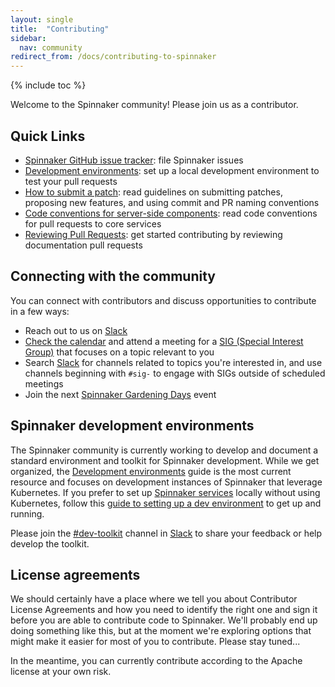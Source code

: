```yaml
---
layout: single
title:  "Contributing"
sidebar:
  nav: community
redirect_from: /docs/contributing-to-spinnaker
---
```


{% include toc %}

Welcome to the Spinnaker community! Please join us as a contributor.

## Quick Links

- [Spinnaker GitHub issue tracker](https://github.com/spinnaker/spinnaker/issues): file Spinnaker issues
- [Development environments](/community/gardening/dev-environment/): set up a local development environment to test your pull requests
- [How to submit a patch](/community/contributing/submitting/): read guidelines on submitting patches, proposing new features, and using commit and PR naming conventions
- [Code conventions for server-side components](/community/contributing/back-end-code/): read code conventions for pull requests to core services
- [Reviewing Pull Requests](/community/contributing/docs/reviewing-prs): get started contributing by reviewing documentation pull requests

## Connecting with the community

You can connect with contributors and discuss opportunities to contribute in a few ways:

- Reach out to us on [Slack](http://join.spinnaker.io)
- [Check the calendar](https://calendar.google.com/calendar/u/0/embed?showPrint=0&showCalendars=0&mode=AGENDA&height=500&wkst=1&bgcolor=%23FFFFFF&src=spinnaker.io_tr65rjf5mfij7p6vucprkhulcc@group.calendar.google.com&color=%2342104A) and attend a meeting for a [SIG (Special Interest Group)](https://github.com/spinnaker/governance/blob/master/sig-index.md) that focuses on a topic relevant to you
- Search [Slack](http://join.spinnaker.io) for channels related to topics you're interested in, and use channels beginning with `#sig-` to engage with SIGs outside of scheduled meetings
- Join the next [Spinnaker Gardening Days](/community/gardening/) event


## Spinnaker development environments

The Spinnaker community is currently working to develop and document a standard environment and toolkit for Spinnaker development. While we get organized, the [Development environments](/community/gardening/dev-environment/) guide is the most current resource and focuses on development instances of Spinnaker that leverage Kubernetes. If you prefer to set up [Spinnaker services](https://spinnaker.io/reference/architecture/) locally without using Kubernetes, follow this [guide to setting up a dev environment](/guides/developer/getting-set-up/) to get up and running.

Please join the [#dev-toolkit](https://spinnakerteam.slack.com/archives/C011LUJ0UQJ) channel in [Slack](http://join.spinnaker.io) to share your feedback or help develop the toolkit.

## License agreements

We should certainly have a place where we tell you about Contributor License Agreements and how you need to identify the right one and sign it before you are able to contribute code to Spinnaker. We'll probably end up doing something like this, but at the moment we're exploring options that might make it easier for most of you to contribute. Please stay tuned...

In the meantime, you can currently contribute according to the Apache license at your own risk.
